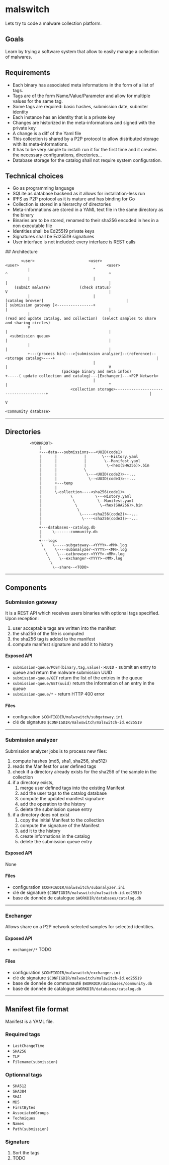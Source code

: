 # malswitch

Lets try to code a malware collection platform. 

## Goals

Learn by trying a software system that allow to easily manage a collection of malwares.

## Requirements

* Each binary has associated meta informations in the form of a list of tags.
* Tags are of the form Name/Value/Parameter and allow for multiple values for the same tag.
* Some tags are required: basic hashes, submission date, submiter identity
* Each instance has an identity that is a private key
* Changes are historized in the meta-informations and signed with the private key
* A change is a diff of the Yaml file
* This collection is shared by a P2P protocol to allow distributed storage with its meta-informations.
* It has to be very simple to install: run it for the first time and it creates the necessary configurations, directories...
* Database storage for the catalog shall not require system configuration.

## Technical choices

* Go as programming language
* SQLite as database backend as it allows for installation-less run
* IPFS as P2P protocol as it is mature and has binding for Go
* Collection is stored in a hierarchy of directories
* Meta-informations are stored in a YAML text file in the same directory as the binary
* Binaries are to be stored, renamed to their sha256 encoded in hex in a non executable file
* Identities shall be Ed25519 private keys
* Signatures shall be Ed25519 signatures
* User interface is not included: every interface is REST calls
  
## Architecture

```
       <user>                        <user>                                           <user>                                       <user>
          |                            ^                                                ^                                             ^
          |                            |                                                |                                             |
    (submit malware)             (check status)                                         V                                             |
          |                            |                                        [catalog browser]                                     |
[ submission gateway ]<----------------+                                                |                                             |
          |                                                          (read and update catalog, and collection)  (select samples to share and sharing circles)
          V                                                                             |                                             |
  <submission queue>                                                                    |                                             |
          |                                                                             |                                             |
          +---(process bin)--->[submission analyzer]--(reference)--<storage catalog>----+                                             |
                                       |                                                |                                             V
                         (package binary and meta infos)                                +-----( update collection and catalog)---[Exchanger]---<P2P Network>
                                       |                                                |                                             ^
                             <collection storage>---------------------------------------+                                             |
                                                                                                                                      V
                                                                                                                              <community database>
```  

-----

## Directories

```
           <WORKROOT>
               |
               +---data---submissions---<UUID(code1)
               |      |            |       \---History.yaml
               |      |            |        \--Manifest.yaml
               |      |            |         \-<hex(SHA256)>.bin
               |      |            \
               |      |             \---<UUID(code2)>--...
               |      |              \--<UUID(code3)>--...
               |      +---temp               
               |      |
               |      \-collection----<sha256(code1)>
               |             \          \---History.yaml
               |              \          \--Manifest.yaml
               |               \          \-<hex(SHA256)>.bin
               |                \
               |                 \-----<sha256(code2)>--...
               |                  \----<sha256(code3)>--...
               |
               +---databases--catalog.db
               |     \-------community.db
               |
               +---logs
                \    \-----subgateway--<YYYY>-<MM>.log
                 \    \----subanalyzer-<YYYY>-<MM>.log
                  \    \---catbrowser-<YYYY>-<MM>.log
                   \    \--exchanger-<YYYY>-<MM>.log
                    \
                     \--share--<TODO>          
```

-----

## Components

### Submission gateway

It is a REST API which receives users binaries with optional tags specified.
Upon reception:
1. user acceptable tags are written into the manifest
2. the sha256 of the file is computed
3. the sha256 tag is added to the manifest
4. compute manifest signature and add it to history

#### Exposed API

* `submission-queue/POST(binary,tag,value)->UUID` - submit an entry to queue and return the malware submission UUID
* `submission-queue/GET` return the list of the entries in the queue
* `submission-queue/GET(uuid)` return the information of an entry in the queue
* `submission-queue/*` - return HTTP 400 error

#### Files

* configuration `$CONFIGDIR/malwswitch/subgateway.ini`
* clé de signature `$CONFIGDIR/malwswitch/malswitch-id.ed25519` 

---

### Submission analyzer

Submission analyzer jobs is to process new files:
1. compute hashes (md5, sha1, sha256, sha512)
2. reads the Manifest for user defined tags
5. check if a directory already exists for the sha256 of the sample in the collection
6. if a directory exists,
    1. merge user defined tags into the existing Manifest
    2. add the user tags to the catalog database
    3. compute the updated manifest signature
    4. add the operation to the history
    5. delete the submission queue entry
7. if a directory does not exist
    1. copy the initial Manifest to the collection
    2. compute the signature of the Manifest
    3. add it to the history
    4. create informations in the catalog
    5. delete the submission queue entry

#### Exposed API

None

#### Files

* configuration `$CONFIGDIR/malwswitch/subanalyzer.ini`
* clé de signature `$CONFIGDIR/malwswitch/malswitch-id.ed25519` 
* base de donnée de catalogue `$WORKDIR/databases/catalog.db`

---

### Exchanger

Allows share on a P2P network selected samples for selected identities.


#### Exposed API

* `exchanger/*` TODO

#### Files

* configuration `$CONFIGDIR/malwswitch/exchanger.ini`
* clé de signature `$CONFIGDIR/malwswitch/malswitch-id.ed25519` 
* base de donnée de communauté `$WORKDIR/databases/community.db`
* base de donnée de catalogue `$WORKDIR/databases/catalog.db`

-----

## Manifest file format

Manifest is a YAML file.

### Required tags

* `LastChangeTime`
* `SHA256`
* `TLP`
* `Filename(submission)`

### Optionnal tags

* `SHA512`
* `SHA384`
* `SHA1`
* `MD5`
* `FirstBytes`
* `AssociatedGroups`
* `Techniques`
* `Names`
* `Path(submission)`
  
### Signature

1. Sort the tags
2. TODO



